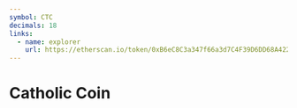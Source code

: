 ```yaml
---
symbol: CTC
decimals: 18
links:
  - name: explorer
    url: https://etherscan.io/token/0xB6eC8C3a347f66a3d7C4F39D6DD68A422E69E81d
---
```


# Catholic Coin
